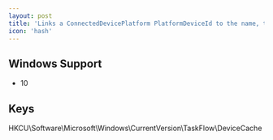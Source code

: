 ```yaml
---
layout: post
title: 'Links a ConnectedDevicePlatform PlatformDeviceId to the name, type, etc of the device'
icon: 'hash'
---
```


## Windows Support

- 10



## Keys

HKCU\Software\Microsoft\Windows\CurrentVersion\TaskFlow\DeviceCache

